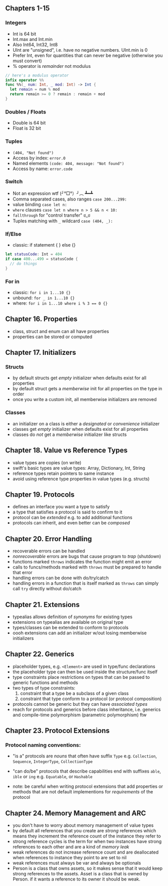 ## Chapters 1-15

### Integers

- Int is 64 bit
- Int.max and Int.min
- Also Int64, Int32, Int8
- UInt are "unsigned", i.e. have no negative numbers. UInt.min is 0
- Prefer Int, even for quantities that can never be negative (otherwise you must convert)
- % operator is _remainder_ not modulus

```swift
// here's a modulus operator
infix operator %%
func %%(_ num: Int, _ mod: Int) -> Int {
  let remain = num % mod
  return remain >= 0 ? remain : remain + mod
}
```

### Doubles / Floats

- Double is 64 bit
- Float is 32 bit

### Tuples

- `(404, "Not found")`
- Access by index: `error.0`
- Named elements `(code: 404, message: "Not found")`
- Access by name: `error.code`

### Switch

- Not an expression wtf (╯°□°）╯︵ ┻━┻
- Comma separated cases, also ranges `case 200...299:`
- value binding `case let n:`
- `where` clauses `case let n where n > 5 && n < 10:`
- `fallthrough` for "control transfer" ಠ_ಠ
- Tuples matching with `_` wildcard `case (404, _):`

### If/Else

- classic: if statement { } else {}

```swift
let statusCode: Int = 404
if case 400...499 = statusCode {
  // do things
}
```

### For in

- classic: `for i in 1...10 {}`
- unbound: `for _ in 1...10 {}`
- where: `for i in 1...10 where i % 3 == 0 {}`

## Chapter 16. Properties

- class, struct and enum can all have properties
- properties can be stored or computed

## Chapter 17. Initializers

### Structs

- by default structs get _empty_ initializer when defaults exist for all properties
- by default struct gets a _memberwise_ init for all properties on the type in order
- once you write a custom init, all memberwise initializers are removed

### Classes

- an initializer on a class is either a _designated_ or _convenience_ initializer
- classes get _empty_ initializer when defaults exist for all properties
- classes do _not_ get a _memberwise_ initializer like structs

## Chapter 18. Value vs Reference Types

- value types are copies (on write)
- swift's basic types are value types: Array, Dictionary, Int, String
- reference types retain pointers to same instance
- avoid using reference type properties in value types (e.g. structs)

## Chapter 19. Protocols

- defines an interface you want a type to satisfy
- a type that satisfies a protocol is said to confirm to it
- protocol can be _extended_ e.g. to add additional functions
- protocols can inherit, and even better can be _composed_

## Chapter 20. Error Handling

- recoverable errors can be handled
- _nonrecoverable_ errors are bugs that cause program to _trap_ (shutdown)
- functions marked `throws` indicates the function might emit an error
- calls to funcs/methods marked with `throws` must be prepared to handle that error
- handling errors can be done with do/try/catch
- handling errors in a function that is itself marked as `throws` can simply call `try` directly without do/catch

## Chapter 21. Extensions

- typealias allows definition of _synonyms_ for existing types
- extensions on typealias are available on original type
- types/classes can be extended to conform to protocols
- oooh extensions can add an initializer w/out losing memberwise initializers

## Chapter 22. Generics

- placeholder types, e.g. `<Element>` are used in type/func declarations
- the placeholder type can then be used inside the structure/func itself
- type constraints place restrictions on types that can be passed to generic functions and methods
- two types of type constraints:
  1. constraint that a type be a subclass of a given class
  2. constraint that type conform to a protocol (or protocol composition)
- protocols cannot be generic but they can have _associated types_
- reach for protocols and generics before class inheritance, i.e. generics and compile-time polymorphism (parametric polymorphism) ftw

## Chapter 23. Protocol Extensions

### Protocol naming conventions:
- "is a" protocols are *nouns* that often have suffix `Type` e.g. `Collection`, `Sequence`, `IntegerType`, `CollectionType`
- "can do/be" protocols that describe capabilities end with suffixes `able`, `ible` or `ing` e.g. `Equatable`, or `Hashable`

- note: be careful when writing protocol extensions that add properties or methods that are not default implementions for _requirements_ of the protocol

## Chapter 24. Memory Management and ARC

- you don't have to worry about memory management of value types
- by default all references that you create are _strong_ references which means they increment the reference count of the instance they refer to
- strong reference cycles is the term for when two instances have strong references to each other and are a kind of _memory leak_
- weak references do not increase reference count and are deallocated when references to instance they point to are set to nil
- weak references must always be var and always be optionals
- Person is a class that owns assets, so it makes sense that it would keep strong references to the assets. Asset is a class that is owned by Person. if it wants a reference to its owner it should be weak.
